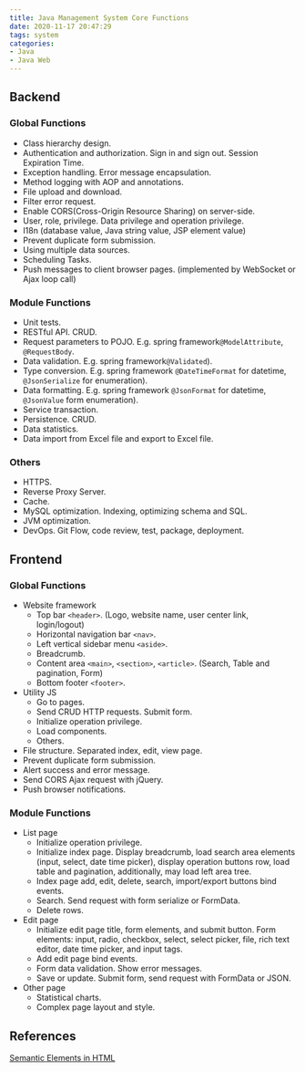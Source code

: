 ```yaml
---
title: Java Management System Core Functions
date: 2020-11-17 20:47:29
tags: system
categories: 
- Java
- Java Web
---
```


## Backend

### Global Functions

- Class hierarchy design.
- Authentication and authorization. Sign in and sign out. Session Expiration Time.
- Exception handling. Error message encapsulation.
- Method logging with AOP and annotations.
- File upload and download.
- Filter error request.
- Enable CORS(Cross-Origin Resource Sharing) on server-side.
- User, role, privilege. Data privilege and operation privilege.
- I18n (database value, Java string value, JSP element value)
- Prevent duplicate form submission.
-  Using multiple data sources.
-  Scheduling Tasks.
-  Push messages to client browser pages. (implemented by WebSocket or Ajax loop call)

### Module Functions

- Unit tests.
- RESTful API. CRUD.
- Request parameters to POJO. E.g. spring framework`@ModelAttribute`, `@RequestBody`.
- Data validation. E.g. spring framework`@Validated`).
- Type conversion. E.g. spring framework `@DateTimeFormat` for datetime, `@JsonSerialize` for enumeration).
- Data formatting. E.g. spring framework `@JsonFormat` for datetime, `@JsonValue` form enumeration).
- Service transaction.
- Persistence. CRUD.
- Data statistics.
- Data import from Excel file and export to Excel file.

### Others

- HTTPS. 
- Reverse Proxy Server.
- Cache.
- MySQL optimization. Indexing, optimizing schema and SQL.
- JVM optimization.
- DevOps. Git Flow, code review, test, package, deployment.

## Frontend

### Global Functions

- Website framework
  - Top bar `<header>`. (Logo, website name, user center link, login/logout)
  - Horizontal navigation bar `<nav>`.
  - Left vertical sidebar menu `<aside>`.
  - Breadcrumb.
  - Content area `<main>`, `<section>`, `<article>`. (Search, Table and pagination, Form)
  - Bottom footer `<footer>`.
- Utility JS
  - Go to pages.
  - Send CRUD HTTP requests. Submit form.
  - Initialize operation privilege.
  - Load components.
  - Others.
- File structure. Separated index, edit, view page.
- Prevent duplicate form submission.
- Alert success and error message.
- Send CORS Ajax request with jQuery.
- Push browser notifications.

### Module Functions

- List page
  - Initialize operation privilege.
  - Initialize index page. Display breadcrumb, load search area elements (input, select, date time picker), display operation buttons row, load table and pagination, additionally, may load left area tree. 
  - Index page add, edit, delete, search, import/export buttons bind events.
  - Search. Send request with form serialize or FormData.
  - Delete rows.
- Edit page
  - Initialize edit page title, form elements, and submit button. Form elements: input, radio, checkbox, select, select picker, file, rich text editor, date time picker, and input tags.
  - Add edit page bind events.
  - Form data validation. Show error messages.
  - Save or update. Submit form, send request with FormData or JSON.
- Other page
  - Statistical charts.
  - Complex page layout and  style.

## References

[Semantic Elements in HTML](https://www.w3schools.com/html/html5_semantic_elements.asp)